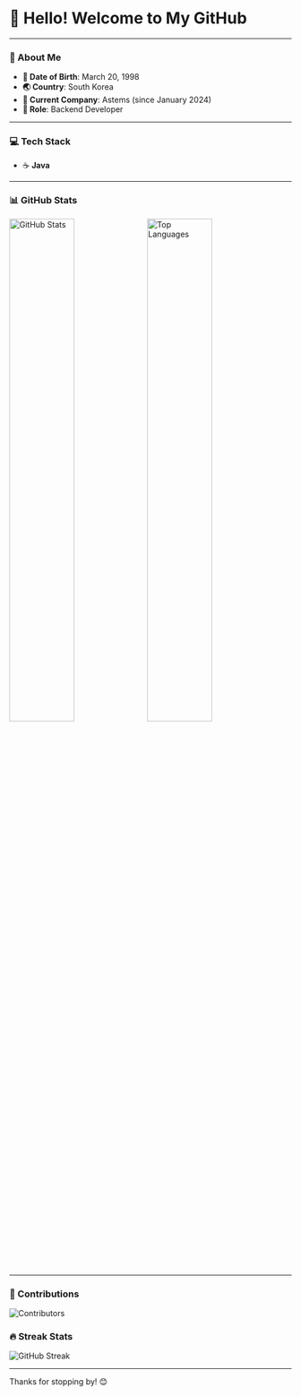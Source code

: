 # 👋 Hello! Welcome to My GitHub

---

### 📝 About Me
- **🎂 Date of Birth**: March 20, 1998  
- **🌏 Country**: South Korea  
- **🏢 Current Company**: Astems (since January 2024)  
- **💼 Role**: Backend Developer  

---

### 💻 Tech Stack
- ☕ **Java**

---

### 📊 GitHub Stats
<div>
  <img src="https://github-readme-stats.vercel.app/api?username=Park-GiJun&show_icons=true&theme=radical" alt="GitHub Stats" width="48%" />
  <img src="https://github-readme-stats.vercel.app/api/top-langs/?username=Park-GiJun&layout=compact&theme=radical" alt="Top Languages" width="48%" />
</div>

---

### 🌟 Contributions
![Contributors](https://contrib.rocks/image?repo=Park-GiJun/YourRepoName)

### 🔥 Streak Stats
![GitHub Streak](https://github-readme-streak-stats.herokuapp.com/?user=Park-GiJun&theme=radical)


---

Thanks for stopping by! 😊
